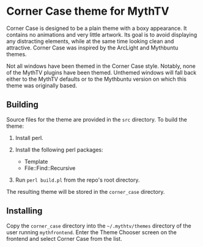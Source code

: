 # Corner Case theme for MythTV

Corner Case is designed to be a plain theme with a boxy appearance. It contains no animations and very little artwork. Its goal is to avoid displaying any distracting elements, while at the same time looking clean and attractive. Corner Case was inspired by the ArcLight and Mythbuntu themes.

Not all windows have been themed in the Corner Case style. Notably, none of the MythTV plugins have been themed. Unthemed windows will fall back either to the MythTV defaults or to the Mythbuntu version on which this theme was originally based.

## Building

Source files for the theme are provided in the `src` directory. To build the theme:

1. Install perl.
1. Install the following perl packages:

    - Template
    - File::Find::Recursive

1. Run `perl build.pl` from the repo's root directory.

The resulting theme will be stored in the `corner_case` directory.

## Installing

Copy the `corner_case` directory into the `~/.mythtv/themes` directory of the user running `mythfrontend`. Enter the Theme Chooser screen on the frontend and select Corner Case from the list.
